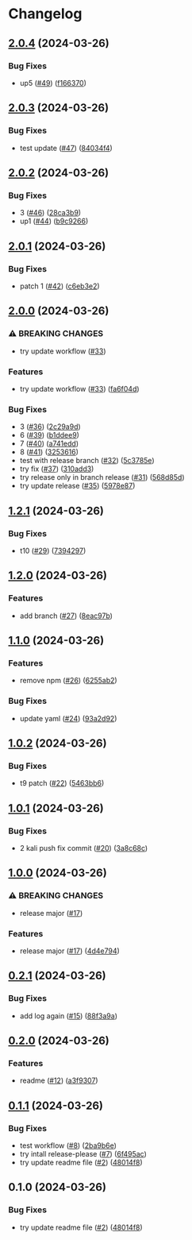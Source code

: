# Changelog

## [2.0.4](https://github.com/daudzubaidi/try-release-please/compare/v2.0.3...v2.0.4) (2024-03-26)


### Bug Fixes

* up5 ([#49](https://github.com/daudzubaidi/try-release-please/issues/49)) ([f166370](https://github.com/daudzubaidi/try-release-please/commit/f166370c11e306bd3f9998703010ff0b17de021c))

## [2.0.3](https://github.com/daudzubaidi/try-release-please/compare/v2.0.2...v2.0.3) (2024-03-26)


### Bug Fixes

* test update ([#47](https://github.com/daudzubaidi/try-release-please/issues/47)) ([84034f4](https://github.com/daudzubaidi/try-release-please/commit/84034f452535b4a63a4a5878f90de5806b4c48d8))

## [2.0.2](https://github.com/daudzubaidi/try-release-please/compare/v2.0.1...v2.0.2) (2024-03-26)


### Bug Fixes

* 3 ([#46](https://github.com/daudzubaidi/try-release-please/issues/46)) ([28ca3b9](https://github.com/daudzubaidi/try-release-please/commit/28ca3b9ad2a3c93a245ff1cd4e58caf43ce7e532))
* up1 ([#44](https://github.com/daudzubaidi/try-release-please/issues/44)) ([b9c9266](https://github.com/daudzubaidi/try-release-please/commit/b9c9266017835483897e0f5e417ed78e574eb89b))

## [2.0.1](https://github.com/daudzubaidi/try-release-please/compare/v2.0.0...v2.0.1) (2024-03-26)


### Bug Fixes

* patch 1 ([#42](https://github.com/daudzubaidi/try-release-please/issues/42)) ([c6eb3e2](https://github.com/daudzubaidi/try-release-please/commit/c6eb3e256a00e3385740aa8de8a1a58a5040d00d))

## [2.0.0](https://github.com/daudzubaidi/try-release-please/compare/v1.2.1...v2.0.0) (2024-03-26)


### ⚠ BREAKING CHANGES

* try update workflow ([#33](https://github.com/daudzubaidi/try-release-please/issues/33))

### Features

* try update workflow ([#33](https://github.com/daudzubaidi/try-release-please/issues/33)) ([fa6f04d](https://github.com/daudzubaidi/try-release-please/commit/fa6f04d3050ad46fc5a56037f788d9e063c912fc))


### Bug Fixes

* 3 ([#36](https://github.com/daudzubaidi/try-release-please/issues/36)) ([2c29a9d](https://github.com/daudzubaidi/try-release-please/commit/2c29a9d79ed7959b223c904946d57277ec724752))
* 6 ([#39](https://github.com/daudzubaidi/try-release-please/issues/39)) ([b1ddee9](https://github.com/daudzubaidi/try-release-please/commit/b1ddee9838f416b0b6d8658806fad2b70170925e))
* 7 ([#40](https://github.com/daudzubaidi/try-release-please/issues/40)) ([a741edd](https://github.com/daudzubaidi/try-release-please/commit/a741eddbe3ae2e7b7fea26bdc14325b68a3fc8f4))
* 8 ([#41](https://github.com/daudzubaidi/try-release-please/issues/41)) ([3253616](https://github.com/daudzubaidi/try-release-please/commit/32536164c997247e7c22f77770eeda33dc7196b4))
* test with release branch ([#32](https://github.com/daudzubaidi/try-release-please/issues/32)) ([5c3785e](https://github.com/daudzubaidi/try-release-please/commit/5c3785e49c004135de0a7d3c50d9925206ccec86))
* try fix ([#37](https://github.com/daudzubaidi/try-release-please/issues/37)) ([310add3](https://github.com/daudzubaidi/try-release-please/commit/310add39d19921bf72a0d17feeb7483ac8fb01b6))
* try release only in branch release ([#31](https://github.com/daudzubaidi/try-release-please/issues/31)) ([568d85d](https://github.com/daudzubaidi/try-release-please/commit/568d85da0b2540d6d19b8d2be01b19eff6d0ef6c))
* try update release ([#35](https://github.com/daudzubaidi/try-release-please/issues/35)) ([5978e87](https://github.com/daudzubaidi/try-release-please/commit/5978e879e2f891ee5b46ca078cc931c7bfb4f029))

## [1.2.1](https://github.com/daudzubaidi/try-release-please/compare/v1.2.0...v1.2.1) (2024-03-26)


### Bug Fixes

* t10 ([#29](https://github.com/daudzubaidi/try-release-please/issues/29)) ([7394297](https://github.com/daudzubaidi/try-release-please/commit/7394297a5c1cc74c6926c4217791f20cd1090f43))

## [1.2.0](https://github.com/daudzubaidi/try-release-please/compare/v1.1.0...v1.2.0) (2024-03-26)


### Features

* add branch ([#27](https://github.com/daudzubaidi/try-release-please/issues/27)) ([8eac97b](https://github.com/daudzubaidi/try-release-please/commit/8eac97ba9fa69a6f6a514ac5d4386a252ccafbad))

## [1.1.0](https://github.com/daudzubaidi/try-release-please/compare/v1.0.2...v1.1.0) (2024-03-26)


### Features

* remove npm ([#26](https://github.com/daudzubaidi/try-release-please/issues/26)) ([6255ab2](https://github.com/daudzubaidi/try-release-please/commit/6255ab273f1767f91f2ec75087943671be4b7eb1))


### Bug Fixes

* update yaml ([#24](https://github.com/daudzubaidi/try-release-please/issues/24)) ([93a2d92](https://github.com/daudzubaidi/try-release-please/commit/93a2d9290ccfd8663c4a442e45740accd31e5a3f))

## [1.0.2](https://github.com/daudzubaidi/try-release-please/compare/v1.0.1...v1.0.2) (2024-03-26)


### Bug Fixes

* t9 patch ([#22](https://github.com/daudzubaidi/try-release-please/issues/22)) ([5463bb6](https://github.com/daudzubaidi/try-release-please/commit/5463bb6325cb69fc8a4077cdf21f3837b089648e))

## [1.0.1](https://github.com/daudzubaidi/try-release-please/compare/v1.0.0...v1.0.1) (2024-03-26)


### Bug Fixes

* 2 kali push fix commit ([#20](https://github.com/daudzubaidi/try-release-please/issues/20)) ([3a8c68c](https://github.com/daudzubaidi/try-release-please/commit/3a8c68cf5eca22d8ad6a74454af589a904ad18db))

## [1.0.0](https://github.com/daudzubaidi/try-release-please/compare/v0.2.1...v1.0.0) (2024-03-26)


### ⚠ BREAKING CHANGES

* release major ([#17](https://github.com/daudzubaidi/try-release-please/issues/17))

### Features

* release major ([#17](https://github.com/daudzubaidi/try-release-please/issues/17)) ([4d4e794](https://github.com/daudzubaidi/try-release-please/commit/4d4e794648239de3b3f17badfe92cbb35c116ea6))

## [0.2.1](https://github.com/daudzubaidi/try-release-please/compare/v0.2.0...v0.2.1) (2024-03-26)


### Bug Fixes

* add log again ([#15](https://github.com/daudzubaidi/try-release-please/issues/15)) ([88f3a9a](https://github.com/daudzubaidi/try-release-please/commit/88f3a9ac7143fa832195d60aaba6f8b261924e87))

## [0.2.0](https://github.com/daudzubaidi/try-release-please/compare/v0.1.1...v0.2.0) (2024-03-26)


### Features

* readme ([#12](https://github.com/daudzubaidi/try-release-please/issues/12)) ([a3f9307](https://github.com/daudzubaidi/try-release-please/commit/a3f930789b37e62c45b73ecb036f43c317b93537))

## [0.1.1](https://github.com/daudzubaidi/try-release-please/compare/v0.1.0...v0.1.1) (2024-03-26)


### Bug Fixes

* test workflow ([#8](https://github.com/daudzubaidi/try-release-please/issues/8)) ([2ba9b6e](https://github.com/daudzubaidi/try-release-please/commit/2ba9b6eefe9cedf386466d4052039cdcf03801ea))
* try intall release-please ([#7](https://github.com/daudzubaidi/try-release-please/issues/7)) ([6f495ac](https://github.com/daudzubaidi/try-release-please/commit/6f495ac8c98ded9a43096ff04e7f89134577fccc))
* try update readme file ([#2](https://github.com/daudzubaidi/try-release-please/issues/2)) ([48014f8](https://github.com/daudzubaidi/try-release-please/commit/48014f887e3cf018da48f10daa9e9b1055cd8a9f))

## 0.1.0 (2024-03-26)


### Bug Fixes

* try update readme file ([#2](https://github.com/daudzubaidi/try-release-please/issues/2)) ([48014f8](https://github.com/daudzubaidi/try-release-please/commit/48014f887e3cf018da48f10daa9e9b1055cd8a9f))
